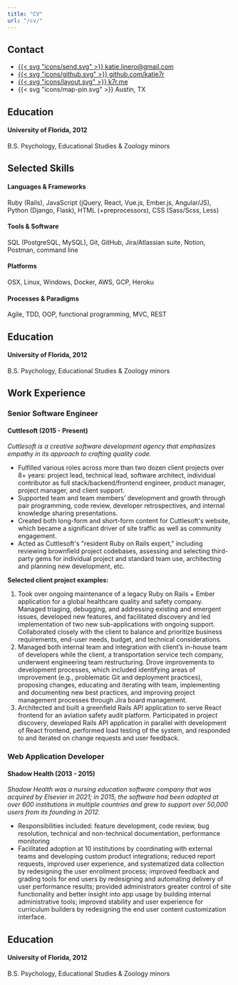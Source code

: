 ```yaml
---
title: "CV"
url: "/cv/"
---
```


<article class="cv">
  <!-- I opted to handle varying position for education the easy way instead of the right way; someday I'll just use flexbox the way it was intended. ¯\_(ツ)_/¯ -->


<section class="cv-side">

  <div class="cv-side-right">

  ## Contact

  - [{{< svg "icons/send.svg" >}} katie.linero@gmail.com](mailto:katie.linero@gmail.com)
  - [{{< svg "icons/github.svg" >}} github.com/katie7r](https://github.com/katie7r)
  - [{{< svg "icons/layout.svg" >}} k7r.me](https://k7r.me)
  - {{< svg "icons/map-pin.svg" >}} Austin, TX

  <div class="cv-edu-print">

  ## Education

  #### University of Florida, 2012

  B.S. Psychology,
  Educational Studies & Zoology minors

  </div>

  </div>

  <div class="cv-side-left">

  ## Selected Skills

  #### Languages & Frameworks

  Ruby (Rails), JavaScript (jQuery, React, Vue.js, Ember.js, Angular/JS), Python (Django, Flask), HTML (+preprocessors), CSS (Sass/Scss, Less)

  #### Tools & Software

  SQL (PostgreSQL, MySQL), Git, GitHub, Jira/Atlassian suite, Notion, Postman, command line

  #### Platforms

  OSX, Linux, Windows, Docker, AWS, GCP, Heroku

  #### Processes & Paradigms

  Agile, TDD, OOP, functional programming, MVC, REST

  </div>

  <div class="cv-edu">

  ## Education

  #### University of Florida, 2012

  B.S. Psychology,
  Educational Studies & Zoology minors

  </div>

</section>
<section class="cv-main">

  ## Work Experience

  ### Senior Software Engineer

  #### Cuttlesoft (2015 - Present)

  *Cuttlesoft is a creative software development agency that emphasizes empathy in its approach to crafting quality code.*

  - Fulfilled various roles across more than two dozen client projects over 8+ years: project lead, technical lead, software architect, individual contributor as full stack/backend/frontend engineer, product manager, project manager, and client support.
  - Supported team and team members’ development and growth through pair programming, code review, developer retrospectives, and internal knowledge sharing presentations.
  - Created both long-form and short-form content for Cuttlesoft's website, which became a significant driver of site traffic as well as community engagement.
  - Acted as Cuttlesoft's "resident Ruby on Rails expert," including reviewing brownfield project codebases, assessing and selecting third-party gems for individual project and standard team use, architecting and planning new development, etc.

  **Selected client project examples:**

  1. Took over ongoing maintenance of a legacy Ruby on Rails + Ember application for a global healthcare quality and safety company. Managed triaging, debugging, and addressing existing and emergent issues, developed new features, and facilitated discovery and led implementation of two new sub-applications with ongoing support. Collaborated closely with the client to balance and prioritize business requirements, end-user needs, budget, and technical considerations.
  1. Managed both internal team and integration with client’s in-house team of developers while the client, a transportation service tech company, underwent engineering team restructuring. Drove improvements to development processes, which included identifying areas of improvement (e.g., problematic Git and deployment practices), proposing changes, educating and iterating with team, implementing and documenting new best practices, and improving project management processes through Jira board management.
  1. Architected and built a greenfield Rails API application to serve React frontend for an aviation safety audit platform. Participated in project discovery, developed Rails API application in parallel with development of React frontend, performed load testing of the system, and responded to and iterated on change requests and user feedback.

  ### Web Application Developer

  #### Shadow Health (2013 - 2015)

  *Shadow Health was a nursing education software company that was acquired by Elsevier in 2021; in 2015, the software had been adopted at over 600 institutions in multiple countries and grew to support over 50,000 users from its founding in 2012.*

  - Responsibilities included: feature development, code review, bug resolution,
  technical and non-technical documentation, performance monitoring
  - Facilitated adoption at 10 institutions by coordinating with external teams and developing custom product integrations; reduced report requests, improved user experience, and systematized data collection by redesigning the user enrollment process; improved feedback and grading tools for end users by redesigning and automating delivery of user performance results; provided administrators greater control of site functionality and better insight into app usage by building internal administrative tools; improved stability and user experience for curriculum builders by redesigning the end user content customization interface.

</section>

<section class="cv-edu-end">

  ## Education

  #### University of Florida, 2012

  B.S. Psychology,
  Educational Studies & Zoology minors

</section>
</article>
